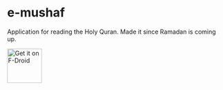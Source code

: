 # e-mushaf

Application for reading the Holy Quran. Made it since Ramadan is coming up. 

[<img src="https://fdroid.gitlab.io/artwork/badge/get-it-on.png"
alt="Get it on F-Droid"
height="80">](https://f-droid.org/en/packages/com.app.equran/)
